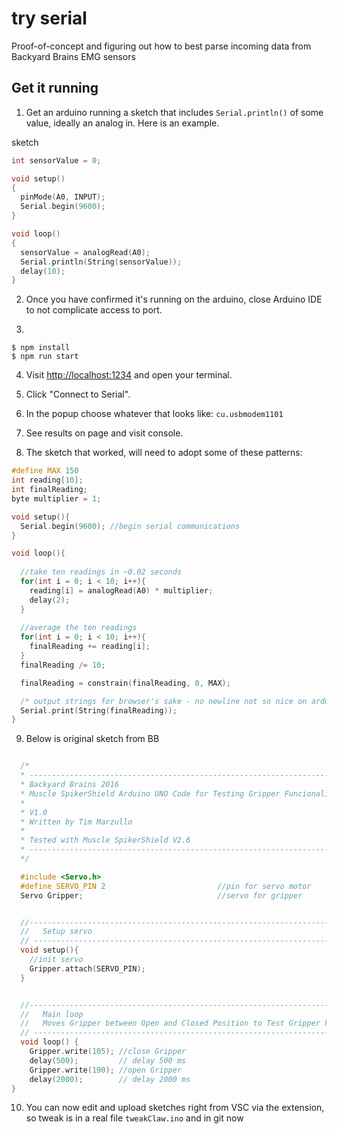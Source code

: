 # try serial

Proof-of-concept and figuring out how to best parse incoming data from Backyard Brains EMG sensors

## Get it running

1. Get an arduino running a sketch that includes `Serial.println()` of some value, ideally an analog in.  Here is an example. 

sketch
```c++
int sensorValue = 0;

void setup()
{
  pinMode(A0, INPUT);
  Serial.begin(9600);
}

void loop()
{
  sensorValue = analogRead(A0);
  Serial.println(String(sensorValue));
  delay(10);
}
```

2. Once you have confirmed it's running on the arduino, close Arduino IDE to not complicate access to port. 

3. 
```
$ npm install
$ npm run start
```

4. Visit [http://localhost:1234](http://localhost:1234) and open your terminal. 

5. Click "Connect to Serial".

6. In the popup choose whatever that looks like: `cu.usbmodem1101`

7. See results on page and visit console.

8. The sketch that worked, will need to adopt some of these patterns:

```c++
#define MAX 150
int reading[10];
int finalReading;
byte multiplier = 1;

void setup(){
  Serial.begin(9600); //begin serial communications
}

void loop(){
  
  //take ten readings in ~0.02 seconds
  for(int i = 0; i < 10; i++){    
    reading[i] = analogRead(A0) * multiplier;
    delay(2);
  }
  
  //average the ten readings
  for(int i = 0; i < 10; i++){   
    finalReading += reading[i];
  }
  finalReading /= 10;

  finalReading = constrain(finalReading, 0, MAX);

  /* output strings for browser's sake - no newline not so nice on arduino side */
  Serial.print(String(finalReading));
}

```

9. Below is original sketch from BB

```c++

  /*
  * ----------------------------------------------------------------------------------------------------
  * Backyard Brains 2016
  * Muscle SpikerShield Arduino UNO Code for Testing Gripper Funcionality.
  *
  * V1.0
  * Written by Tim Marzullo
  *
  * Tested with Muscle SpikerShield V2.6
  * ----------------------------------------------------------------------------------------------------
  */

  #include <Servo.h>  
  #define SERVO_PIN 2                         //pin for servo motor
  Servo Gripper;                              //servo for gripper


  //-----------------------------------------------------------------------------------
  //   Setup servo
  // ----------------------------------------------------------------------------------
  void setup(){
    //init servo
    Gripper.attach(SERVO_PIN); 
  }


  //-----------------------------------------------------------------------------------
  //   Main loop
  //   Moves Gripper between Open and Closed Position to Test Gripper Functionality
  // ----------------------------------------------------------------------------------
  void loop() {
    Gripper.write(105); //close Gripper
    delay(500);         // delay 500 ms
    Gripper.write(190); //open Gripper
    delay(2000);        // delay 2000 ms
}

```

10. You can now edit and upload sketches right from VSC via the extension, so tweak is in a real file `tweakClaw.ino` and in git now